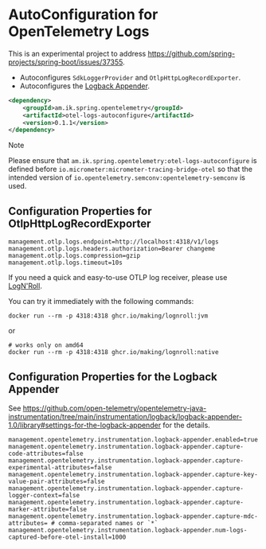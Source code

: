 # AutoConfiguration for OpenTelemetry Logs

This is an experimental project to address https://github.com/spring-projects/spring-boot/issues/37355.

* Autoconfigures `SdkLoggerProvider` and `OtlpHttpLogRecordExporter`.
* Autoconfigures the [Logback Appender](https://github.com/open-telemetry/opentelemetry-java-instrumentation/tree/main/instrumentation/logback/logback-appender-1.0/library).

```xml
<dependency>
	<groupId>am.ik.spring.opentelemetry</groupId>
	<artifactId>otel-logs-autoconfigure</artifactId>
	<version>0.1.1</version>
</dependency>
```
> [!NOTE]
> Please ensure that `am.ik.spring.opentelemetry:otel-logs-autoconfigure` is defined before `io.micrometer:micrometer-tracing-bridge-otel` so that the intended version of `io.opentelemetry.semconv:opentelemetry-semconv` is used.

## Configuration Properties for OtlpHttpLogRecordExporter

```properties
management.otlp.logs.endpoint=http://localhost:4318/v1/logs
management.otlp.logs.headers.authorization=Bearer changeme
management.otlp.logs.compression=gzip
management.otlp.logs.timeout=10s
```

If you need a quick and easy-to-use OTLP log receiver, please use [LogN'Roll](https://github.com/making/lognroll).

You can try it immediately with the following commands:

```
docker run --rm -p 4318:4318 ghcr.io/making/lognroll:jvm
```
or
```
# works only on amd64
docker run --rm -p 4318:4318 ghcr.io/making/lognroll:native
```

## Configuration Properties for the Logback Appender

See https://github.com/open-telemetry/opentelemetry-java-instrumentation/tree/main/instrumentation/logback/logback-appender-1.0/library#settings-for-the-logback-appender for the details.

```properties
management.opentelemetry.instrumentation.logback-appender.enabled=true
management.opentelemetry.instrumentation.logback-appender.capture-code-attributes=false
management.opentelemetry.instrumentation.logback-appender.capture-experimental-attributes=false
management.opentelemetry.instrumentation.logback-appender.capture-key-value-pair-attributes=false
management.opentelemetry.instrumentation.logback-appender.capture-logger-context=false
management.opentelemetry.instrumentation.logback-appender.capture-marker-attribute=false
management.opentelemetry.instrumentation.logback-appender.capture-mdc-attributes= # comma-separated names or `*`
management.opentelemetry.instrumentation.logback-appender.num-logs-captured-before-otel-install=1000
```